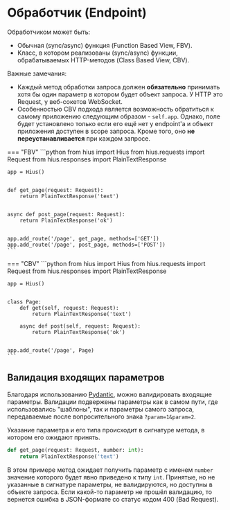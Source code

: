 # Обработчик (Endpoint)

Обработчиком может быть:

* Обычная (sync/async) функция (Function Based View, FBV).
* Класс, в котором реализованы (sync/async) функции, обрабатываемых HTTP-методов (Class Based View, CBV).

Важные замечания:

* Каждый метод обработки запроса должен **обязательно** принимать хотя бы один параметр в котором будет объект запроса. У HTTP это Request, у веб-сокетов WebSocket.
* Особенностью CBV подхода является возможность обратиться к самому приложению следующим образом - `self.app`. Однако, поле будет установлено только если его ещё нет у endpoint'а и объект приложения доступен в scope запроса. Кроме того, оно **не переустанавливается** при каждом запросе.

=== "FBV"
    ```python
    from hius import Hius
    from hius.requests import Request
    from hius.responses import PlainTextResponse

    app = Hius()


    def get_page(request: Request):
        return PlainTextResponse('text')


    async def post_page(request: Request):
        return PlainTextResponse('ok')


    app.add_route('/page', get_page, methods=['GET'])
    app.add_route('/page', post_page, methods=['POST'])
    ```

=== "CBV"
    ```python
    from hius import Hius
    from hius.requests import Request
    from hius.responses import PlainTextResponse

    app = Hius()


    class Page:
        def get(self, request: Request):
            return PlainTextResponse('text')

        async def post(self, request: Request):
            return PlainTextResponse('ok')


    app.add_route('/page', Page)
    ```

## Валидация входящих параметров

Благодаря использованию [Pydantic](https://pydantic-docs.helpmanual.io/), можно валидировать входящие параметры. Валидации подвержены параметры как в самом пути, где использовались "шаблоны", так и параметры самого запроса, передаваемые после вопросительного знака `?param=1&param=2`.

Указание параметра и его типа происходит в сигнатуре метода, в котором его ожидают принять.

```python
def get_page(request: Request, number: int):
    return PlainTextResponse('text')
```

В этом примере метод ожидает получить параметр с именем `number` значение которого будет явно приведено к типу `int`.
Принятые, но не указанные в сигнатуре параметры, не валидируются, но доступны в объекте запроса.
Если какой-то параметр не прошёл валидацию, то вернется ошибка в JSON-формате со статус кодом 400 (Bad Request).
